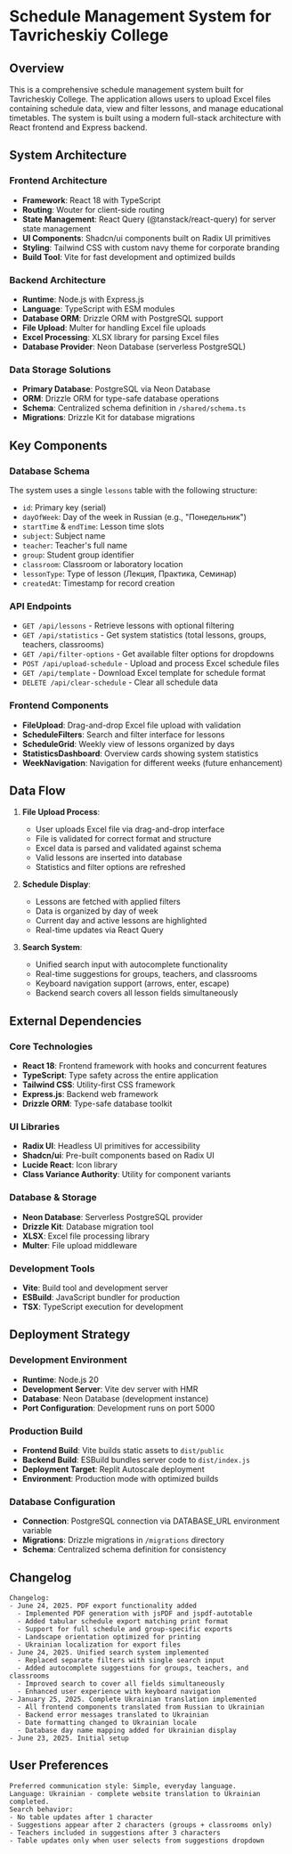 # Schedule Management System for Tavricheskiy College

## Overview

This is a comprehensive schedule management system built for Tavricheskiy College. The application allows users to upload Excel files containing schedule data, view and filter lessons, and manage educational timetables. The system is built using a modern full-stack architecture with React frontend and Express backend.

## System Architecture

### Frontend Architecture
- **Framework**: React 18 with TypeScript
- **Routing**: Wouter for client-side routing
- **State Management**: React Query (@tanstack/react-query) for server state management
- **UI Components**: Shadcn/ui components built on Radix UI primitives
- **Styling**: Tailwind CSS with custom navy theme for corporate branding
- **Build Tool**: Vite for fast development and optimized builds

### Backend Architecture
- **Runtime**: Node.js with Express.js
- **Language**: TypeScript with ESM modules
- **Database ORM**: Drizzle ORM with PostgreSQL support
- **File Upload**: Multer for handling Excel file uploads
- **Excel Processing**: XLSX library for parsing Excel files
- **Database Provider**: Neon Database (serverless PostgreSQL)

### Data Storage Solutions
- **Primary Database**: PostgreSQL via Neon Database
- **ORM**: Drizzle ORM for type-safe database operations
- **Schema**: Centralized schema definition in `/shared/schema.ts`
- **Migrations**: Drizzle Kit for database migrations

## Key Components

### Database Schema
The system uses a single `lessons` table with the following structure:
- `id`: Primary key (serial)
- `dayOfWeek`: Day of the week in Russian (e.g., "Понедельник")
- `startTime` & `endTime`: Lesson time slots
- `subject`: Subject name
- `teacher`: Teacher's full name
- `group`: Student group identifier
- `classroom`: Classroom or laboratory location
- `lessonType`: Type of lesson (Лекция, Практика, Семинар)
- `createdAt`: Timestamp for record creation

### API Endpoints
- `GET /api/lessons` - Retrieve lessons with optional filtering
- `GET /api/statistics` - Get system statistics (total lessons, groups, teachers, classrooms)
- `GET /api/filter-options` - Get available filter options for dropdowns
- `POST /api/upload-schedule` - Upload and process Excel schedule files
- `GET /api/template` - Download Excel template for schedule format
- `DELETE /api/clear-schedule` - Clear all schedule data

### Frontend Components
- **FileUpload**: Drag-and-drop Excel file upload with validation
- **ScheduleFilters**: Search and filter interface for lessons
- **ScheduleGrid**: Weekly view of lessons organized by days
- **StatisticsDashboard**: Overview cards showing system statistics
- **WeekNavigation**: Navigation for different weeks (future enhancement)

## Data Flow

1. **File Upload Process**:
   - User uploads Excel file via drag-and-drop interface
   - File is validated for correct format and structure
   - Excel data is parsed and validated against schema
   - Valid lessons are inserted into database
   - Statistics and filter options are refreshed

2. **Schedule Display**:
   - Lessons are fetched with applied filters
   - Data is organized by day of week
   - Current day and active lessons are highlighted
   - Real-time updates via React Query

3. **Search System**:
   - Unified search input with autocomplete functionality
   - Real-time suggestions for groups, teachers, and classrooms
   - Keyboard navigation support (arrows, enter, escape)
   - Backend search covers all lesson fields simultaneously

## External Dependencies

### Core Technologies
- **React 18**: Frontend framework with hooks and concurrent features
- **TypeScript**: Type safety across the entire application
- **Tailwind CSS**: Utility-first CSS framework
- **Express.js**: Backend web framework
- **Drizzle ORM**: Type-safe database toolkit

### UI Libraries
- **Radix UI**: Headless UI primitives for accessibility
- **Shadcn/ui**: Pre-built components based on Radix UI
- **Lucide React**: Icon library
- **Class Variance Authority**: Utility for component variants

### Database & Storage
- **Neon Database**: Serverless PostgreSQL provider
- **Drizzle Kit**: Database migration tool
- **XLSX**: Excel file processing library
- **Multer**: File upload middleware

### Development Tools
- **Vite**: Build tool and development server
- **ESBuild**: JavaScript bundler for production
- **TSX**: TypeScript execution for development

## Deployment Strategy

### Development Environment
- **Runtime**: Node.js 20
- **Development Server**: Vite dev server with HMR
- **Database**: Neon Database (development instance)
- **Port Configuration**: Development runs on port 5000

### Production Build
- **Frontend Build**: Vite builds static assets to `dist/public`
- **Backend Build**: ESBuild bundles server code to `dist/index.js`
- **Deployment Target**: Replit Autoscale deployment
- **Environment**: Production mode with optimized builds

### Database Configuration
- **Connection**: PostgreSQL connection via DATABASE_URL environment variable
- **Migrations**: Drizzle migrations in `/migrations` directory
- **Schema**: Centralized schema definition for consistency

## Changelog

```
Changelog:
- June 24, 2025. PDF export functionality added
  - Implemented PDF generation with jsPDF and jspdf-autotable
  - Added tabular schedule export matching print format
  - Support for full schedule and group-specific exports
  - Landscape orientation optimized for printing
  - Ukrainian localization for export files
- June 24, 2025. Unified search system implemented
  - Replaced separate filters with single search input
  - Added autocomplete suggestions for groups, teachers, and classrooms
  - Improved search to cover all fields simultaneously
  - Enhanced user experience with keyboard navigation
- January 25, 2025. Complete Ukrainian translation implemented
  - All frontend components translated from Russian to Ukrainian
  - Backend error messages translated to Ukrainian
  - Date formatting changed to Ukrainian locale
  - Database day name mapping added for Ukrainian display
- June 23, 2025. Initial setup
```

## User Preferences

```
Preferred communication style: Simple, everyday language.
Language: Ukrainian - complete website translation to Ukrainian completed.
Search behavior: 
- No table updates after 1 character
- Suggestions appear after 2 characters (groups + classrooms only)
- Teachers included in suggestions after 3 characters
- Table updates only when user selects from suggestions dropdown
```